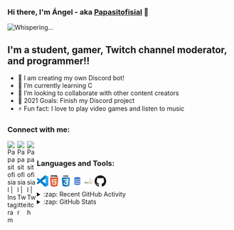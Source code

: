 ### Hi there, I'm Ángel - aka [Papasitofisial][instagram] 👋 

<img alt="Whispering..." style="margin-top: -10px" class="mr-3" src="https://github.githubassets.com/images/mona-whisper.gif" width="48" height="48">

## I'm a student, gamer, Twitch channel moderator, and programmer!!

- 🔭 I am creating my own Discord bot!
- 🌱 I’m currently learning C
- 👯 I’m looking to collaborate with other content creators
- 🥅 2021 Goals: Finish my Discord project
- ⚡ Fun fact: I love to play video games and listen to music

### Connect with me:

[<img align="left" alt="Papasitofisial | Instagram" width="22px" src="https://cdn.jsdelivr.net/npm/simple-icons@v3/icons/instagram.svg" />][instagram]
[<img align="left" alt="Papasitofisial | Twitter" width="22px" src="https://cdn.jsdelivr.net/npm/simple-icons@v3/icons/twitter.svg" />][twitter]
[<img align="left" alt="Papasitofisial | Twitch" width="22px" src="https://cdn.jsdelivr.net/npm/simple-icons@v3/icons/twitch.svg" />][twitch]

<br />

### Languages and Tools:

<img align="left" alt="Visual Studio Code" width="26px" src="https://raw.githubusercontent.com/github/explore/80688e429a7d4ef2fca1e82350fe8e3517d3494d/topics/visual-studio-code/visual-studio-code.png" />
<img align="left" alt="HTML5" width="26px" src="https://raw.githubusercontent.com/github/explore/80688e429a7d4ef2fca1e82350fe8e3517d3494d/topics/html/html.png" />
<img align="left" alt="CSS3" width="26px" src="https://raw.githubusercontent.com/github/explore/80688e429a7d4ef2fca1e82350fe8e3517d3494d/topics/css/css.png" />
<img align="left" alt="SQL" width="26px" src="https://raw.githubusercontent.com/github/explore/80688e429a7d4ef2fca1e82350fe8e3517d3494d/topics/sql/sql.png" />
<img align="left" alt="MySQL" width="26px" src="https://raw.githubusercontent.com/github/explore/80688e429a7d4ef2fca1e82350fe8e3517d3494d/topics/mysql/mysql.png" />
<img align="left" alt="GitHub" width="26px" src="https://raw.githubusercontent.com/github/explore/78df643247d429f6cc873026c0622819ad797942/topics/github/github.png" />

<br />
<br />


<details>
  <summary>:zap: Recent GitHub Activity</summary>
  
<!--START_SECTION:activity-->
1. 🗣 Readme
<!--END_SECTION:activity-->

</details>

<details>
  <summary>:zap: GitHub Stats</summary>

  <img align="left" alt="Papasitofisial's GitHub Stats" src="https://github-readme-stats.vercel.app/api?username=Papasitofisial" />

</details>

[twitter]: https://twitter.com/Papasito_TTV
[instagram]: https://instagram.com/Papasitofisial
[twitch]: https://twitch.com/Papasitofisial
